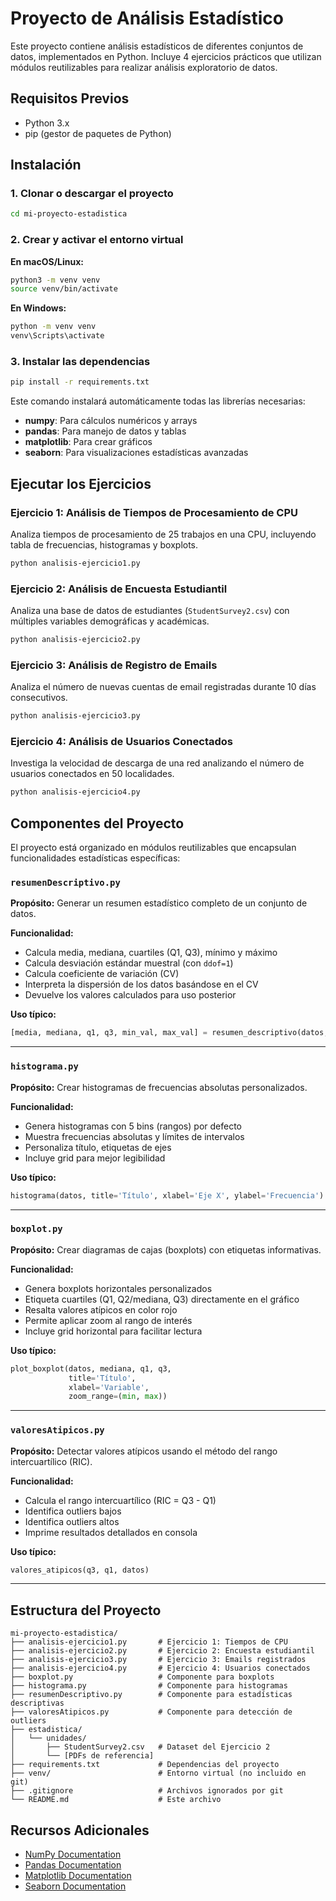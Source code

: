 # Proyecto de Análisis Estadístico

Este proyecto contiene análisis estadísticos de diferentes conjuntos de datos, implementados en Python. Incluye 4 ejercicios prácticos que utilizan módulos reutilizables para realizar análisis exploratorio de datos.

## Requisitos Previos

- Python 3.x
- pip (gestor de paquetes de Python)

## Instalación

### 1. Clonar o descargar el proyecto

```bash
cd mi-proyecto-estadistica
```

### 2. Crear y activar el entorno virtual

**En macOS/Linux:**
```bash
python3 -m venv venv
source venv/bin/activate
```

**En Windows:**
```bash
python -m venv venv
venv\Scripts\activate
```

### 3. Instalar las dependencias

```bash
pip install -r requirements.txt
```

Este comando instalará automáticamente todas las librerías necesarias:
- **numpy**: Para cálculos numéricos y arrays
- **pandas**: Para manejo de datos y tablas
- **matplotlib**: Para crear gráficos
- **seaborn**: Para visualizaciones estadísticas avanzadas

## Ejecutar los Ejercicios

### Ejercicio 1: Análisis de Tiempos de Procesamiento de CPU
Analiza tiempos de procesamiento de 25 trabajos en una CPU, incluyendo tabla de frecuencias, histogramas y boxplots.

```bash
python analisis-ejercicio1.py
```

### Ejercicio 2: Análisis de Encuesta Estudiantil
Analiza una base de datos de estudiantes (`StudentSurvey2.csv`) con múltiples variables demográficas y académicas.

```bash
python analisis-ejercicio2.py
```

### Ejercicio 3: Análisis de Registro de Emails
Analiza el número de nuevas cuentas de email registradas durante 10 días consecutivos.

```bash
python analisis-ejercicio3.py
```

### Ejercicio 4: Análisis de Usuarios Conectados
Investiga la velocidad de descarga de una red analizando el número de usuarios conectados en 50 localidades.

```bash
python analisis-ejercicio4.py
```


## Componentes del Proyecto

El proyecto está organizado en módulos reutilizables que encapsulan funcionalidades estadísticas específicas:

### `resumenDescriptivo.py`
**Propósito:** Generar un resumen estadístico completo de un conjunto de datos.

**Funcionalidad:**
- Calcula media, mediana, cuartiles (Q1, Q3), mínimo y máximo
- Calcula desviación estándar muestral (con `ddof=1`)
- Calcula coeficiente de variación (CV)
- Interpreta la dispersión de los datos basándose en el CV
- Devuelve los valores calculados para uso posterior

**Uso típico:**
```python
[media, mediana, q1, q3, min_val, max_val] = resumen_descriptivo(datos, 'Unidad')
```

---

### `histograma.py`
**Propósito:** Crear histogramas de frecuencias absolutas personalizados.

**Funcionalidad:**
- Genera histogramas con 5 bins (rangos) por defecto
- Muestra frecuencias absolutas y límites de intervalos
- Personaliza título, etiquetas de ejes
- Incluye grid para mejor legibilidad

**Uso típico:**
```python
histograma(datos, title='Título', xlabel='Eje X', ylabel='Frecuencia')
```

---

### `boxplot.py`
**Propósito:** Crear diagramas de cajas (boxplots) con etiquetas informativas.

**Funcionalidad:**
- Genera boxplots horizontales personalizados
- Etiqueta cuartiles (Q1, Q2/mediana, Q3) directamente en el gráfico
- Resalta valores atípicos en color rojo
- Permite aplicar zoom al rango de interés
- Incluye grid horizontal para facilitar lectura

**Uso típico:**
```python
plot_boxplot(datos, mediana, q1, q3, 
             title='Título', 
             xlabel='Variable', 
             zoom_range=(min, max))
```

---

### `valoresAtipicos.py`
**Propósito:** Detectar valores atípicos usando el método del rango intercuartílico (RIC).

**Funcionalidad:**
- Calcula el rango intercuartílico (RIC = Q3 - Q1)
- Identifica outliers bajos 
- Identifica outliers altos 
- Imprime resultados detallados en consola

**Uso típico:**
```python
valores_atipicos(q3, q1, datos)
```

---

## Estructura del Proyecto

```
mi-proyecto-estadistica/
├── analisis-ejercicio1.py       # Ejercicio 1: Tiempos de CPU
├── analisis-ejercicio2.py       # Ejercicio 2: Encuesta estudiantil
├── analisis-ejercicio3.py       # Ejercicio 3: Emails registrados
├── analisis-ejercicio4.py       # Ejercicio 4: Usuarios conectados
├── boxplot.py                   # Componente para boxplots
├── histograma.py                # Componente para histogramas
├── resumenDescriptivo.py        # Componente para estadísticas descriptivas
├── valoresAtipicos.py           # Componente para detección de outliers
├── estadistica/
│   └── unidades/
│       ├── StudentSurvey2.csv   # Dataset del Ejercicio 2
│       └── [PDFs de referencia]
├── requirements.txt             # Dependencias del proyecto
├── venv/                        # Entorno virtual (no incluido en git)
├── .gitignore                   # Archivos ignorados por git
└── README.md                    # Este archivo
```

## Recursos Adicionales

- [NumPy Documentation](https://numpy.org/doc/)
- [Pandas Documentation](https://pandas.pydata.org/docs/)
- [Matplotlib Documentation](https://matplotlib.org/stable/contents.html)
- [Seaborn Documentation](https://seaborn.pydata.org/)

